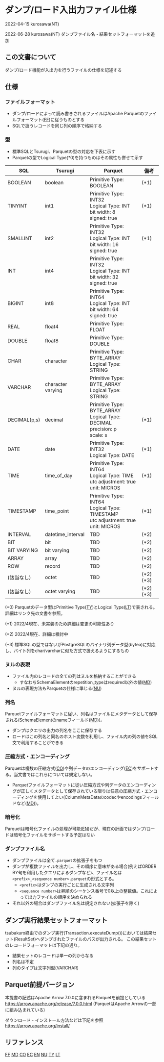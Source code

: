 # ダンプ/ロード入出力ファイル仕様

2022-04-15 kurosawa(NT)

2022-06-28 kurosawa(NT) ダンプファイル名・結果セットフォーマットを追加

## この文書について

ダンプ/ロード機能が入出力を行うファイルの仕様を記述する

## 仕様

### ファイルフォーマット

- ダンプ/ロードによって読み書きされるファイルはApache Parquetのファイルフォーマット([FF])に従うものとする
- SQLで扱うレコードを同じ列の順序で格納する

### 型

- 標準SQLとTsurugi、Parquetの型の対応を下表に示す
- Parquetの型でLogical Type(*0)を持つものはその属性も併せて示す

| SQL          | Tsurugi           | Parquet                                                                                      | 備考       |
|--------------|-------------------|----------------------------------------------------------------------------------------------|----------|
| BOOLEAN      | boolean           | Primitive Type: BOOLEAN                                                                      | (*1)     |
| TINYINT      | int1              | Primitive Type: INT32<br>Logical Type: INT <br> bit width: 8 <br> signed: true               | (*1)     |
| SMALLINT     | int2              | Primitive Type: INT32<br>Logical Type: INT <br> bit width: 16 <br> signed: true              | (*1)     |
| INT          | int4              | Primitive Type: INT32<br>Logical Type: INT <br> bit width: 32 <br> signed: true              |          |
| BIGINT       | int8              | Primitive Type: INT64<br>Logical Type: INT <br> bit width: 64 <br> signed: true              |          |
| REAL         | float4            | Primitive Type: FLOAT                                                                        |          |
| DOUBLE       | float8            | Primitive Type: DOUBLE                                                                       |          |
| CHAR         | character         | Primitive Type: BYTE_ARRAY <br>Logical Type: STRING                                          |          |
| VARCHAR      | character varying | Primitive Type: BYTE_ARRAY <br>Logical Type: STRING                                          |          |
| DECIMAL(p,s) | decimal           | Primitive Type: BYTE_ARRAY <br>Logical Type: DECIMAL<br> precision: p <br> scale: s          | (*1)     |
| DATE         | date              | Primitive Type: INT32 <br>Logical Type: DATE                                                 | (*1)     |
| TIME         | time_of_day       | Primitive Type: INT64 <br>Logical Type: TIME <br> utc adjustment: true<br>unit: MICROS       | (*1)     |
| TIMESTAMP    | time_point        | Primitive Type: INT64 <br>Logical Type: TIMESTAMP <br> utc adjustment: true<br> unit: MICROS | (*1)     |
| INTERVAL     | datetime_interval | TBD                                                                                          | (*2)     |
| BIT          | bit               | TBD                                                                                          | (*2)     |
| BIT VARYING  | bit varying       | TBD                                                                                          | (*2)     |
| ARRAY        | array             | TBD                                                                                          | (*2)     |
| ROW          | record            | TBD                                                                                          | (*2)     |
| (該当なし)       | octet             | TBD                                                                                          | (*2)(*3) |
| (該当なし)       | octet varying     | TBD                                                                                          | (*2)(*3) |

(*0) Parquetのデータ型はPrimitive Type([TY])とLogical Type([LT])で表される。詳細はリンク先の文書を参照。

(*1) 2022/4現在、未実装のため詳細は変更の可能性あり

(*2) 2022/4現在、詳細は検討中

(*3) 標準SQLの型ではないがPostgreSQLのバイナリ列データ型(bytea)に対応し、バイト列をchar/varcharに似た方式で扱えるようにするもの

### ヌルの表現

- ファイル内のレコードの全ての列はヌルを格納することができる
  - すなわちSchemaElementのrepetition_typeはrequired以外の値([MD])
- ヌルの表現方法もParquetの仕様に準じる([NU])

### 列名

Parquetファイルフォーマットに従い、列名はファイルにメタデータとして保存される(SchemaElementのnameフィールド([MD]))。
  - ダンプはクエリの出力の列名をここに保存する
  - ロードはこの列名と同名のホスト変数を利用し、ファイル内の列の値をSQL文で利用することができる

### 圧縮方式・エンコーディング

Parquetは複数の圧縮方式([CO])や列データのエンコーディング([EC])をサポートする。当文書ではこれらについては規定しない。
- Parquetファイルフォーマットに従い圧縮方式や列データのエンコーディングが正しくメタデータとして保存されている限りは任意の圧縮方式・エンコーディングを使用してよい(ColumnMetaDataのcodecやencodingsフィールドなど([MD]))。

### 暗号化

Parquetは暗号化ファイルの処理が可能([EN])だが、現在の計画ではダンプ/ロードは暗号化ファイルをサポートする予定はない

### ダンプファイル名

- ダンプファイルは全て`.parquet`の拡張子をもつ
- ダンプが複数ファイルを出力し、その順序に意味がある場合(例えばORDER BY句を利用したクエリによるダンプなど)、ファイル名は`<prefix>_<sequence number>.parquet`の形式とする。
  - `<prefix>`はダンプの実行ごとに生成される文字列
  - `<sequence number>`は昇順のシーケンス番号で0以上の整数値。これによって出力ファイルの順序を決められる
- それ以外の場合はダンプファイル名は規定されない(拡張子を除く)

## ダンプ実行結果セットフォーマット

tsubakuro経由でのダンプ実行(Transaction.executeDump())においては結果セット(ResultSet)へダンプされたファイルのパスが出力される。
この結果セットのレコードフォーマットは下記の通り。

- 結果セットのレコードは単一の列からなる
- 列名は不定
- 列のタイプは文字列型(VARCHAR)

## Parquet前提バージョン

本提書の記述はApache Arrow 7.0.0に含まれるParquetを前提としている
https://arrow.apache.org/release/7.0.0.html
(ParquetはApache Arrowの一部に組み込まれている)

ダウンロード・インストール方法などは下記を参照
https://arrow.apache.org/install/

## リファレンス

[FF]
[MD]
[CO]
[EC]
[EN]
[NU]
[TY]
[LT]

[FF]:https://parquet.apache.org/docs/file-format/
[MD]: https://parquet.apache.org/docs/file-format/metadata/
[CO]: https://github.com/apache/parquet-format/blob/master/Compression.md
[EC]: https://github.com/apache/parquet-format/blob/master/Encodings.md
[EN]: https://github.com/apache/parquet-format/blob/master/Encryption.md
[NU]: https://github.com/apache/parquet-format#nulls
[TY]: https://github.com/apache/parquet-format#types
[LT]: https://github.com/apache/parquet-format/blob/master/LogicalTypes.md